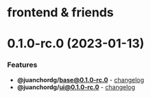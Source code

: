 # frontend & friends

# 0.1.0-rc.0 (2023-01-13)

### Features

- **@juanchordg/base@0.1.0-rc.0** - [changelog](https://github.com/Juanchordg/frontend-friends/blob/v0.1.0-rc.0/packages/base/CHANGELOG.md)
- **@juanchordg/ui@0.1.0-rc.0** - [changelog](https://github.com/Juanchordg/frontend-friends/blob/v0.1.0-rc.0/packages/ui/CHANGELOG.md)


